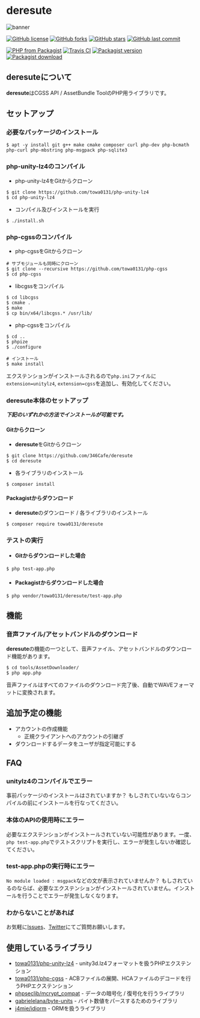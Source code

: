 # deresute
![banner](https://is2-ssl.mzstatic.com/image/thumb/Purple113/v4/70/df/b2/70dfb280-6f72-9894-90d6-1a23ab8159d9/pr_source.png/1920x1080bb.png)

[![GitHub license](https://img.shields.io/github/license/346Cafe/deresute.svg?style=for-the-badge)](https://github.com/346Cafe/deresute/blob/master/LICENSE)
[![GitHub forks](https://img.shields.io/github/forks/346Cafe/deresute.svg?style=for-the-badge)](https://github.com/346Cafe/deresute/network)
[![GitHub stars](https://img.shields.io/github/stars/346Cafe/deresute.svg?style=for-the-badge)](https://github.com/346Cafe/deresute/stargazers)
[![GitHub last commit](https://img.shields.io/github/last-commit/346Cafe/deresute.svg?style=for-the-badge)](https://github.com/346Cafe/deresute/commits/master)

[![PHP from Packagist](https://img.shields.io/packagist/php-v/towa0131/deresute.svg?style=for-the-badge)](https://github.com/346Cafe/deresute/)
[![Travis CI](https://img.shields.io/travis/346Cafe/deresute.svg?style=for-the-badge)](about:blank/)
[![Packagist version](https://img.shields.io/packagist/v/towa0131/deresute.svg?style=for-the-badge)](https://packagist.org/packages/towa0131/deresute)
[![Packagist download](https://img.shields.io/packagist/dt/towa0131/deresute.svg?style=for-the-badge)](https://packagist.org/packages/towa0131/deresute)

## deresuteについて
**deresute**はCGSS API / AssetBundle ToolのPHP用ライブラリです。

## セットアップ
### 必要なパッケージのインストール
```
$ apt -y install git g++ make cmake composer curl php-dev php-bcmath php-curl php-mbstring php-msgpack php-sqlite3
```

### php-unity-lz4のコンパイル
- php-unity-lz4をGitからクローン
```
$ git clone https://github.com/towa0131/php-unity-lz4
$ cd php-unity-lz4
```

- コンパイル及びインストールを実行
```
$ ./install.sh
```

### php-cgssのコンパイル
- php-cgssをGitからクローン
```
# サブモジュールも同時にクローン
$ git clone --recursive https://github.com/towa0131/php-cgss
$ cd php-cgss
```
- libcgssをコンパイル
```
$ cd libcgss
$ cmake .
$ make
$ cp bin/x64/libcgss.* /usr/lib/
```

- php-cgssをコンパイル

```
$ cd ..
$ phpize
$ ./configure

# インストール
$ make install
```

エクステンションがインストールされるので`php.ini`ファイルに`extension=unitylz4`, `extension=cgss`を追加し、有効化してください。

### deresute本体のセットアップ
***下記のいずれかの方法でインストールが可能です。***

#### Gitからクローン
- **deresute**をGitからクローン
```
$ git clone https://github.com/346Cafe/deresute
$ cd deresute
```

- 各ライブラリのインストール
```
$ composer install
```

#### Packagistからダウンロード
- **deresute**のダウンロード / 各ライブラリのインストール
```
$ composer require towa0131/deresute
```

### テストの実行
- #### Gitからダウンロードした場合
```
$ php test-app.php
```
- #### Packagistからダウンロードした場合
```
$ php vendor/towa0131/deresute/test-app.php
```

## 機能
### 音声ファイル/アセットバンドルのダウンロード
**deresute**の機能の一つとして、音声ファイル、アセットバンドルのダウンロード機能があります。
```
$ cd tools/AssetDownloader/
$ php app.php
```
音声ファイルはすべてのファイルのダウンロード完了後、自動でWAVEフォーマットに変換されます。

## 追加予定の機能
- アカウントの作成機能
    - 正規クライアントへのアカウントの引継ぎ
- ダウンロードするデータをユーザが指定可能にする

## FAQ
### unitylz4のコンパイルでエラー
事前パッケージのインストールはされていますか？
もしされていないならコンパイルの前にインストールを行なってください。

### 本体のAPIの使用時にエラー
必要なエクステンションがインストールされていない可能性があります。一度、`php test-app.php`でテストスクリプトを実行し、エラーが発生しないか確認してください。

### test-app.phpの実行時にエラー
`No module loaded : msgpack`などの文が表示されていませんか？
もしされているのならば、必要なエクステンションがインストールされていません。インストールを行うことでエラーが発生しなくなります。

### わからないことがあれば
お気軽に[Issues](https://github.com/346Cafe/deresute/issues)、[Twitter](https://twitter.com/usaminium)にてご質問お願いします。

## 使用しているライブラリ
- [towa0131/php-unity-lz4](https://github.com/towa0131/php-unity-lz4) - unity3d.lz4フォーマットを扱うPHPエクステンション
- [towa0131/php-cgss](https://github.com/towa0131/php-cgss) - ACBファイルの展開、HCAファイルのデコードを行うPHPエクステンション
- [phpseclib/mcrypt_compat](https://github.com/phpseclib/mcrypt_compat) - データの暗号化 / 復号化を行うライブラリ
- [gabrielelana/byte-units](https://github.com/gabrielelana/byte-units) - バイト数値をパースするためのライブラリ
- [j4mie/idiorm](https://github.com/j4mie/idiorm) - ORMを扱うライブラリ
